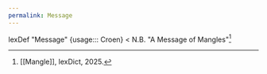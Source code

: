 ```yaml
---
permalink: Message
---
```


lexDef "Message" {usage::: Croen} < N.B. "A Message of Mangles"[^MessageCroen]

[^MessageCroen]: [[Mangle]], lexDict, 2025.[^mm]
[^mm]:[[notBorges/notBorges/a message to the medium|a message to the medium]], notBorges as Callie Rose Petal, 2025.
